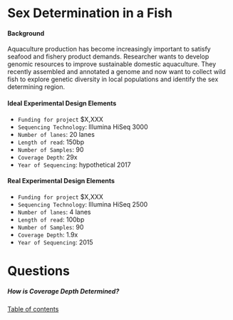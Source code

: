 



# Sex Determination in a Fish

#### Background
Aquaculture production has become increasingly important to satisfy seafood and fishery product demands. Researcher wants to develop genomic resources to improve sustainable domestic aquaculture.  They recently assembled and annotated a genome and now want to collect wild fish to explore genetic diversity in local populations and identify the sex determining region.

#### Ideal Experimental Design Elements
* ```Funding for project``` $X,XXX
* ```Sequencing Technology```: Illumina HiSeq 3000
* ```Number of lanes```: 20 lanes
* ```Length of read```: 150bp
* ```Number of Samples```: 90
* ```Coverage Depth```: 29x
* ```Year of Sequencing```: hypothetical 2017

#### Real Experimental Design Elements
* ```Funding for project``` $X,XXX
* ```Sequencing Technology```: Illumina HiSeq 2500
* ```Number of lanes```: 4 lanes
* ```Length of read```: 100bp
* ```Number of Samples```: 90
* ```Coverage Depth```: 1.9x
* ```Year of Sequencing```: 2015







# Questions  

##### How is Coverage Depth Determined?

[Table of contents](/index.md)
